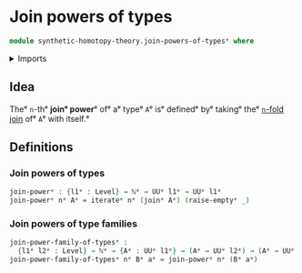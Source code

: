 # Join powers of types

```agda
module synthetic-homotopy-theory.join-powers-of-typesᵉ where
```

<details><summary>Imports</summary>

```agda
open import elementary-number-theory.natural-numbersᵉ

open import foundation.empty-typesᵉ
open import foundation.iterating-functionsᵉ
open import foundation.universe-levelsᵉ

open import synthetic-homotopy-theory.joins-of-typesᵉ
```

</details>

## Idea

Theᵉ `n`-thᵉ **joinᵉ power**ᵉ ofᵉ aᵉ typeᵉ `A`ᵉ isᵉ definedᵉ byᵉ takingᵉ theᵉ
[`n`-fold](foundation.iterating-functions.mdᵉ)
[join](synthetic-homotopy-theory.joins-of-types.mdᵉ) ofᵉ `A`ᵉ with itself.ᵉ

## Definitions

### Join powers of types

```agda
join-powerᵉ : {l1ᵉ : Level} → ℕᵉ → UUᵉ l1ᵉ → UUᵉ l1ᵉ
join-powerᵉ nᵉ Aᵉ = iterateᵉ nᵉ (joinᵉ Aᵉ) (raise-emptyᵉ _)
```

### Join powers of type families

```agda
join-power-family-of-typesᵉ :
  {l1ᵉ l2ᵉ : Level} → ℕᵉ → {Aᵉ : UUᵉ l1ᵉ} → (Aᵉ → UUᵉ l2ᵉ) → (Aᵉ → UUᵉ l2ᵉ)
join-power-family-of-typesᵉ nᵉ Bᵉ aᵉ = join-powerᵉ nᵉ (Bᵉ aᵉ)
```